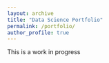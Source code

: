 ```yaml
---
layout: archive
title: "Data Science Portfolio"
permalink: /portfolio/
author_profile: true
---
```


This is a work in progress

<!-- {% include base_path %}


{% for post in site.portfolio %}
  {% include archive-single.html %}
{% endfor %} -->

